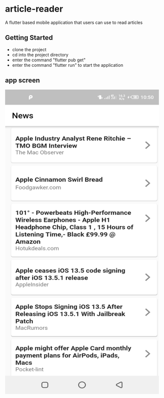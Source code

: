 # article-reader

A flutter based mobile application that users can use to read articles

## Getting Started
- clone the project
- cd into the project directory
- enter the command "flutter pub get"
- enter the command "flutter run" to start the application

## app screen
<img src="./images/articles-list.png" width="1000" height="1000">

